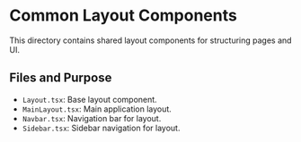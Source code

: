 # Common Layout Components

This directory contains shared layout components for structuring pages and UI.

## Files and Purpose

- `Layout.tsx`: Base layout component.
- `MainLayout.tsx`: Main application layout.
- `Navbar.tsx`: Navigation bar for layout.
- `Sidebar.tsx`: Sidebar navigation for layout.
